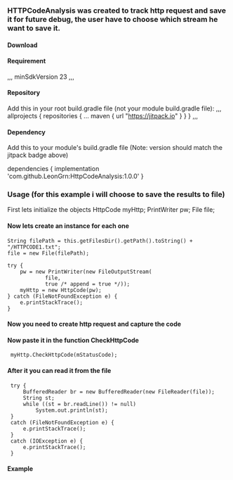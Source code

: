 ### HTTPCodeAnalysis was created to track http request and save it for future debug, the user have to choose which stream he want to save it.

#### Download
 #### Requirement
,,,
 minSdkVersion 23
,,,
#### Repository
Add this in your root build.gradle file (not your module build.gradle file):
,,,
allprojects {
 repositories {
  ...
  maven { url "https://jitpack.io" }
 }
}
,,,
#### Dependency
Add this to your module's build.gradle file (Note: version should match the jitpack badge above)

dependencies {
 implementation 'com.github.LeonGrn:HttpCodeAnalysis:1.0.0'
}
### Usage (for this example i will choose to save the results to file)
First lets initialize the objects
    HttpCode myHttp;
    PrintWriter pw;
    File file;
#### Now lets create an instance for each one
    String filePath = this.getFilesDir().getPath().toString() + "/HTTPCODE1.txt";
    file = new File(filePath);

    try {
        pw = new PrintWriter(new FileOutputStream(
                file,
                true /* append = true */));
        myHttp = new HttpCode(pw);
    } catch (FileNotFoundException e) {
        e.printStackTrace();
    }
#### Now you need to create http request and capture the code
#### Now paste it in the function CheckHttpCode
     myHttp.CheckHttpCode(mStatusCode);
#### After it you can read it from the file
     try {
         BufferedReader br = new BufferedReader(new FileReader(file));
         String st;
         while ((st = br.readLine()) != null)
             System.out.println(st);
     }
     catch (FileNotFoundException e) {
         e.printStackTrace();
     }
     catch (IOException e) {
         e.printStackTrace();
     }
     
#### Example
